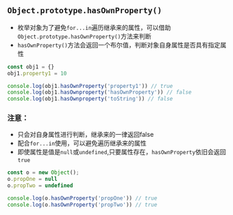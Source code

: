 ## `Object.prototype.hasOwnProperty()`

- 枚举对象为了避免`for...in`遍历继承来的属性，可以借助`Object.prototype.hasOwnProperty()`方法来判断
- `hasOwnProperty()`方法会返回一个布尔值，判断对象自身属性是否具有指定属性

```js
const obj1 = {}
obj1.property1 = 10

console.log(obj1.hasOwnProperty('property1')) // true
console.log(obj1.hasOwnproperty('hasOwnProperty')) // false
console.log(obj1.hasOwnproperty('toString')) // false
```

### 注意：

- 只会对自身属性进行判断，继承来的一律返回false
- 配合`for...in`使用，可以避免遍历继承来的属性
- 即使属性是值是`null`或`undefined`,只要属性存在，`hasOwnProperty`依旧会返回`true`

```js
const o = new Object();
o.propOne = null
o.propTwo = undefined

console.log(o.hasOwnProperty('propOne')) // true
console.log(o.hasOwnProperty('propTwo')) // true
```


